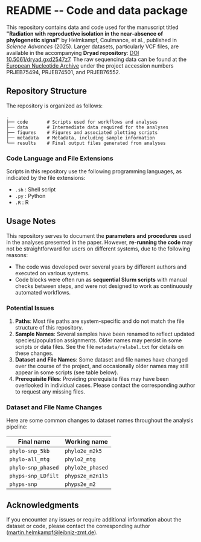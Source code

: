 # README -- Code and data package

This repository contains data and code used for the manuscript titled **"Radiation with reproductive isolation in the near-absence of phylogenetic signal"** by Helmkampf, Coulmance, et al., published in *Science Advances* (2025). Larger datasets, particularly VCF files, are available in the accompanying **Dryad repository**: [DOI 10.5061/dryad.gxd2547z7](https://doi.org/10.5061/dryad.gxd2547z7). The raw sequencing data can be found at the [European Nucleotide Archive](https://www.ebi.ac.uk/ena/browser/home) under the project accession numbers PRJEB75494, PRJEB74501, and PRJEB76552.

## Repository Structure

The repository is organized as follows:

```plaintext
.
├── code       # Scripts used for workflows and analyses
├── data       # Intermediate data required for the analyses
├── figures    # Figures and associated plotting scripts
├── metadata   # Metadata, including sample information
└── results    # Final output files generated from analyses
```

### Code Language and File Extensions

Scripts in this repository use the following programming languages, as indicated by the file extensions:
- `.sh`  : Shell script
- `.py`  : Python
- `.R`   : R

## Usage Notes

This repository serves to document the **parameters and procedures** used in the analyses presented in the paper. However, **re-running the code** may not be straightforward for users on different systems, due to the following reasons:

- The code was developed over several years by different authors and executed on various systems.
- Code blocks were often run as **sequential Slurm scripts** with manual checks between steps, and were not designed to work as continuously automated workflows.

### Potential Issues

1. **Paths**: Most file paths are system-specific and do not match the file structure of this repository.
2. **Sample Names**: Several samples have been renamed to reflect updated species/population assignments. Older names may persist in some scripts or data files. See the file `metadata/relabel.txt` for details on these changes.
3. **Dataset and File Names**: Some dataset and file names have changed over the course of the project, and occasionally older names may still appear in some scripts (see table below).
4. **Prerequisite Files**: Providing prerequisite files may have been overlooked in individual cases. Please contact the corresponding author to request any missing files.

### Dataset and File Name Changes

Here are some common changes to dataset names throughout the analysis pipeline:

| Final name                | Working name               |
|------------------------------|-----------------------------|
| `phylo-snp_5kb`               | `phylo2e_m2k5`              |
| `phylo-all_mtg`               | `phylo2_mtg`                |
| `phylo-snp_phased`            | `phylo2e_phased`            |
| `phyps-snp_LDfilt`     | `phyps2e_m2n1l5`     |
| `phyps-snp`            | `phyps2e_m2`         |

## Acknowledgments

If you encounter any issues or require additional information about the dataset or code, please contact the corresponding author (martin.helmkampf@leibniz-zmt.de).
